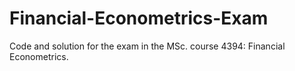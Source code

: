 # Financial-Econometrics-Exam
Code and solution for the exam in the MSc. course 4394: Financial Econometrics.
